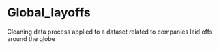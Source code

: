 # Global_layoffs
Cleaning data process applied to a dataset related to companies laid offs around the globe
